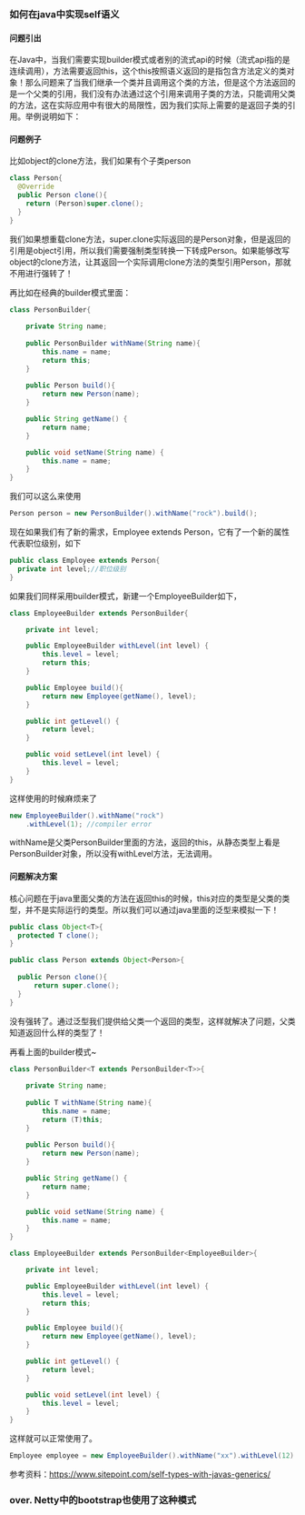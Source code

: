 ### 如何在java中实现self语义

#### 问题引出

在Java中，当我们需要实现builder模式或者别的流式api的时候（流式api指的是连续调用），方法需要返回this，这个this按照语义返回的是指包含方法定义的类对象！那么问题来了当我们继承一个类并且调用这个类的方法，但是这个方法返回的是一个父类的引用，我们没有办法通过这个引用来调用子类的方法，只能调用父类的方法，这在实际应用中有很大的局限性，因为我们实际上需要的是返回子类的引用。举例说明如下：



#### 问题例子

比如object的clone方法，我们如果有个子类person

```java
class Person{
  @Override
  public Person clone(){
    return (Person)super.clone();
  }
}
```

我们如果想重载clone方法，super.clone实际返回的是Person对象，但是返回的引用是object引用，所以我们需要强制类型转换一下转成Person。如果能够改写object的clone方法，让其返回一个实际调用clone方法的类型引用Person，那就不用进行强转了！



再比如在经典的builder模式里面：

```java
class PersonBuilder{
  
    private String name;
    
    public PersonBuilder withName(String name){
        this.name = name;
        return this;
    }
    
    public Person build(){
        return new Person(name);
    }

    public String getName() {
        return name;
    }

    public void setName(String name) {
        this.name = name;
    }
}
```

我们可以这么来使用

```java
Person person = new PersonBuilder().withName("rock").build();
```

现在如果我们有了新的需求，Employee extends Person，它有了一个新的属性代表职位级别，如下

```java
public class Employee extends Person{
  private int level;//职位级别
}
```

如果我们同样采用builder模式，新建一个EmployeeBuilder如下，

```java
class EmployeeBuilder extends PersonBuilder{

    private int level;

    public EmployeeBuilder withLevel(int level) {
        this.level = level;
        return this;
    }

    public Employee build(){
        return new Employee(getName(), level);
    }

    public int getLevel() {
        return level;
    }

    public void setLevel(int level) {
        this.level = level;
    }
}

```

这样使用的时候麻烦来了

```java
new EmployeeBuilder().withName("rock")
    .withLevel(1); //compiler error
```

withName是父类PersonBuilder里面的方法，返回的this，从静态类型上看是PersonBuilder对象，所以没有withLevel方法，无法调用。



#### 问题解决方案

核心问题在于java里面父类的方法在返回this的时候，this对应的类型是父类的类型，并不是实际运行的类型。所以我们可以通过java里面的泛型来模拟一下！



```java
public class Object<T>{
  protected T clone();
}

public class Person extends Object<Person>{
    
  public Person clone(){
      return super.clone();
  }
}
```

没有强转了。通过泛型我们提供给父类一个返回的类型，这样就解决了问题，父类知道返回什么样的类型了！



再看上面的builder模式~

```java
class PersonBuilder<T extends PersonBuilder<T>>{
  
    private String name;
    
    public T withName(String name){
        this.name = name;
        return (T)this;
    }
    
    public Person build(){
        return new Person(name);
    }

    public String getName() {
        return name;
    }

    public void setName(String name) {
        this.name = name;
    }
}
```

```java
class EmployeeBuilder extends PersonBuilder<EmployeeBuilder>{

    private int level;

    public EmployeeBuilder withLevel(int level) {
        this.level = level;
        return this;
    }

    public Employee build(){
        return new Employee(getName(), level);
    }

    public int getLevel() {
        return level;
    }

    public void setLevel(int level) {
        this.level = level;
    }
}
```

这样就可以正常使用了。

```java
Employee employee = new EmployeeBuilder().withName("xx").withLevel(12).build();
```



参考资料：https://www.sitepoint.com/self-types-with-javas-generics/

### over. Netty中的bootstrap也使用了这种模式



